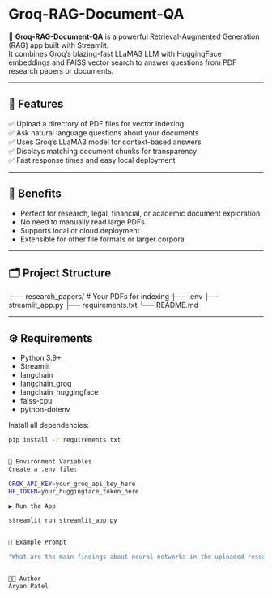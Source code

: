 
# Groq-RAG-Document-QA

📄 **Groq-RAG-Document-QA** is a powerful Retrieval-Augmented Generation (RAG) app built with Streamlit.  
It combines Groq’s blazing-fast LLaMA3 LLM with HuggingFace embeddings and FAISS vector search to answer questions from PDF research papers or documents.

---

## 🚀 Features

✅ Upload a directory of PDF files for vector indexing  
✅ Ask natural language questions about your documents  
✅ Uses Groq’s LLaMA3 model for context-based answers  
✅ Displays matching document chunks for transparency  
✅ Fast response times and easy local deployment

---

## 🌟 Benefits

- Perfect for research, legal, financial, or academic document exploration
- No need to manually read large PDFs
- Supports local or cloud deployment
- Extensible for other file formats or larger corpora

---

## 🗂️ Project Structure

├── research_papers/ # Your PDFs for indexing
├── .env
├── streamlit_app.py
├── requirements.txt
└── README.md



---

## ⚙️ Requirements

- Python 3.9+
- Streamlit
- langchain
- langchain_groq
- langchain_huggingface
- faiss-cpu
- python-dotenv

Install all dependencies:

```bash
pip install -r requirements.txt


🔑 Environment Variables
Create a .env file:

GROK_API_KEY=your_groq_api_key_here
HF_TOKEN=your_huggingface_token_here

▶️ Run the App

streamlit run streamlit_app.py


💬 Example Prompt

"What are the main findings about neural networks in the uploaded research papers?"


👨‍💻 Author
Aryan Patel
